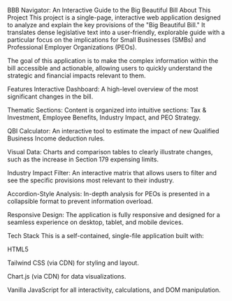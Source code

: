 BBB Navigator: An Interactive Guide to the Big Beautiful Bill
About This Project
This project is a single-page, interactive web application designed to analyze and explain the key provisions of the "Big Beautiful Bill." It translates dense legislative text into a user-friendly, explorable guide with a particular focus on the implications for Small Businesses (SMBs) and Professional Employer Organizations (PEOs).

The goal of this application is to make the complex information within the bill accessible and actionable, allowing users to quickly understand the strategic and financial impacts relevant to them.

Features
Interactive Dashboard: A high-level overview of the most significant changes in the bill.

Thematic Sections: Content is organized into intuitive sections: Tax & Investment, Employee Benefits, Industry Impact, and PEO Strategy.

QBI Calculator: An interactive tool to estimate the impact of new Qualified Business Income deduction rules.

Visual Data: Charts and comparison tables to clearly illustrate changes, such as the increase in Section 179 expensing limits.

Industry Impact Filter: An interactive matrix that allows users to filter and see the specific provisions most relevant to their industry.

Accordion-Style Analysis: In-depth analysis for PEOs is presented in a collapsible format to prevent information overload.

Responsive Design: The application is fully responsive and designed for a seamless experience on desktop, tablet, and mobile devices.

Tech Stack
This is a self-contained, single-file application built with:

HTML5

Tailwind CSS (via CDN) for styling and layout.

Chart.js (via CDN) for data visualizations.

Vanilla JavaScript for all interactivity, calculations, and DOM manipulation.

